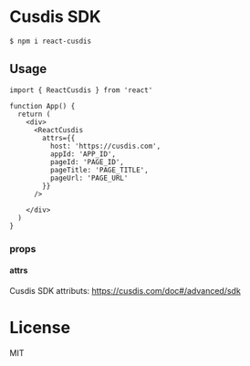 # Cusdis SDK

```
$ npm i react-cusdis
```

## Usage

```tsx
import { ReactCusdis } from 'react'

function App() {
  return (
    <div>
      <ReactCusdis
        attrs={{
          host: 'https://cusdis.com',
          appId: 'APP_ID',
          pageId: 'PAGE_ID',
          pageTitle: 'PAGE_TITLE',
          pageUrl: 'PAGE_URL'
        }}
      />

    </div>
  )
}
```

### props

#### attrs

Cusdis SDK attributs: https://cusdis.com/doc#/advanced/sdk

# License

MIT